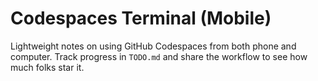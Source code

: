# Codespaces Terminal (Mobile)

Lightweight notes on using GitHub Codespaces from both phone and computer. Track progress in `TODO.md` and share the workflow to see how much folks star it.
